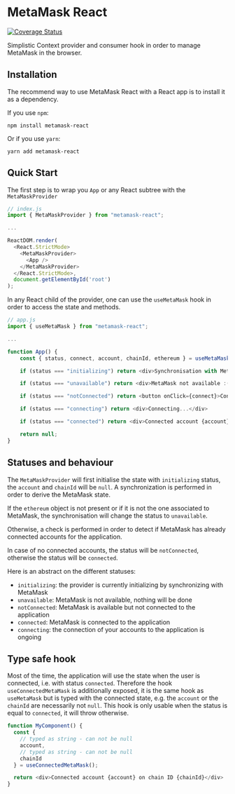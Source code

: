 # MetaMask React

[![Coverage Status](https://coveralls.io/repos/github/VGLoic/metamask-react/badge.svg?branch=main)](https://coveralls.io/github/VGLoic/metamask-react?branch=main)

Simplistic Context provider and consumer hook in order to manage MetaMask in the browser.

## Installation

The recommend way to use MetaMask React with a React app is to install it as a dependency.

If you use `npm`:
```console
npm install metamask-react
```

Or if you use `yarn`:
```console
yarn add metamask-react
```

## Quick Start

The first step is to wrap you `App` or any React subtree with the `MetaMaskProvider`
```TypeScript
// index.js
import { MetaMaskProvider } from "metamask-react";

...

ReactDOM.render(
  <React.StrictMode>
    <MetaMaskProvider>
      <App />
    </MetaMaskProvider>
  </React.StrictMode>,
  document.getElementById('root')
);
```

In any React child of the provider, one can use the `useMetaMask` hook in order to access the state and methods.
```TypeScript
// app.js
import { useMetaMask } from "metamask-react";

...

function App() {
    const { status, connect, account, chainId, ethereum } = useMetaMask();

    if (status === "initializing") return <div>Synchronisation with MetaMask ongoing...</div>

    if (status === "unavailable") return <div>MetaMask not available :(</div>

    if (status === "notConnected") return <button onClick={connect}>Connect to MetaMask</button>

    if (status === "connecting") return <div>Connecting...</div>

    if (status === "connected") return <div>Connected account {account} on chain ID {chainId}</div>

    return null;
}
```

## Statuses and behaviour

The `MetaMaskProvider` will first initialise the state with `initializing` status, the `account` and `chainId` will be `null`. A synchronization is performed in order to derive the MetaMask state.

If the `ethereum` object is not present or if it is not the one associated to MetaMask, the synchronisation will change the status to `unavailable`.

Otherwise, a check is performed in order to detect if MetaMask has already connected accounts for the application.

In case of no connected accounts, the status will be `notConnected`, otherwise the status will be `connected`.

Here is an abstract on the different statuses:
- `initializing`: the provider is currently initializing by synchronizing with MetaMask
- `unavailable`: MetaMask is not available, nothing will be done
- `notConnected`: MetaMask is available but not connected to the application
- `connected`: MetaMask is connected to the application
- `connecting`: the connection of your accounts to the application is ongoing

## Type safe hook

Most of the time, the application will use the state when the user is connected, i.e. with status `connected`. Therefore the hook `useConnectedMetaMask` is additionally exposed, it is the same hook as `useMetaMask` but is typed with the connected state, e.g. the `account` or the `chainId` are necessarily not `null`. This hook is only usable when the status is equal to `connected`, it will throw otherwise.
```TypeScript
function MyComponent() {
  const {
    // typed as string - can not be null
    account,
    // typed as string - can not be null
    chainId
  } = useConnectedMetaMask();

  return <div>Connected account {account} on chain ID {chainId}</div>
}
```